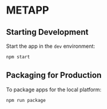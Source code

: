 # METAPP

## Starting Development

Start the app in the `dev` environment:

```bash
npm start
```

## Packaging for Production

To package apps for the local platform:

```bash
npm run package
```

